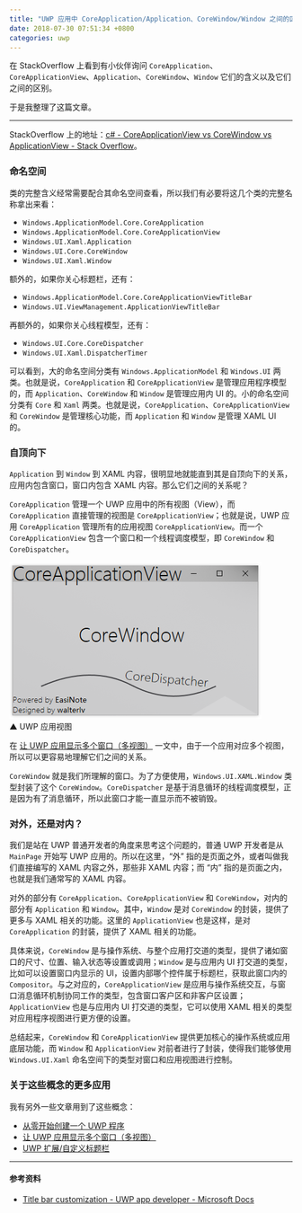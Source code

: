 ```yaml
---
title: "UWP 应用中 CoreApplication/Application、CoreWindow/Window 之间的区别"
date: 2018-07-30 07:51:34 +0800
categories: uwp
---
```


在 StackOverflow 上看到有小伙伴询问 `CoreApplication`、`CoreApplicationView`、`Application`、`CoreWindow`、`Window` 它们的含义以及它们之间的区别。

于是我整理了这篇文章。

---

StackOverflow 上的地址：[c# - CoreApplicationView vs CoreWindow vs ApplicationView - Stack Overflow](https://stackoverflow.com/questions/33680631/coreapplicationview-vs-corewindow-vs-applicationview)。

<div id="toc"></div>

### 命名空间

类的完整含义经常需要配合其命名空间查看，所以我们有必要将这几个类的完整名称拿出来看：

- `Windows.ApplicationModel.Core.CoreApplication`
- `Windows.ApplicationModel.Core.CoreApplicationView`
- `Windows.UI.Xaml.Application`
- `Windows.UI.Core.CoreWindow`
- `Windows.UI.Xaml.Window`

额外的，如果你关心标题栏，还有：

- `Windows.ApplicationModel.Core.CoreApplicationViewTitleBar`
- `Windows.UI.ViewManagement.ApplicationViewTitleBar`

再额外的，如果你关心线程模型，还有：

- `Windows.UI.Core.CoreDispatcher`
- `Windows.UI.Xaml.DispatcherTimer`

可以看到，大的命名空间分类有 `Windows.ApplicationModel` 和 `Windows.UI` 两类。也就是说，`CoreApplication` 和 `CoreApplicationView` 是管理应用程序模型的，而 `Application`、`CoreWindow` 和 `Window` 是管理应用内 UI 的。小的命名空间分类有 `Core` 和 `Xaml` 两类。也就是说，`CoreApplication`、`CoreApplicationView` 和 `CoreWindow` 是管理核心功能，而 `Application` 和 `Window` 是管理 XAML UI 的。

### 自顶向下

`Application` 到 `Window` 到 XAML 内容，很明显地就能直到其是自顶向下的关系，应用内包含窗口，窗口内包含 XAML 内容。那么它们之间的关系呢？

`CoreApplication` 管理一个 UWP 应用中的所有视图（View），而 `CoreApplication` 直接管理的视图是 `CoreApplicationView`；也就是说，UWP 应用 `CoreApplication` 管理所有的应用视图 `CoreApplicationView`。而一个 `CoreApplicationView` 包含一个窗口和一个线程调度模型，即 `CoreWindow` 和 `CoreDispatcher`。

![UWP 应用视图](/static/posts/2018-07-27-08-37-42.png)  
▲ UWP 应用视图

在 [让 UWP 应用显示多个窗口（多视图）](/post/show-multiple-views-for-an-uwp-app.html) 一文中，由于一个应用对应多个视图，所以可以更容易地理解它们之间的关系。

`CoreWindow` 就是我们所理解的窗口。为了方便使用，`Windows.UI.XAML.Window` 类型封装了这个 `CoreWindow`。`CoreDispatcher` 是基于消息循环的线程调度模型，正是因为有了消息循环，所以此窗口才能一直显示而不被销毁。

### 对外，还是对内？

我们是站在 UWP 普通开发者的角度来思考这个问题的，普通 UWP 开发者是从 `MainPage` 开始写 UWP 应用的。所以在这里，“外” 指的是页面之外，或者叫做我们直接编写的 XAML 内容之外，那些非 XAML 内容；而 “内” 指的是页面之内，也就是我们通常写的 XAML 内容。

对外的部分有 `CoreApplication`、`CoreApplicationView` 和 `CoreWindow`，对内的部分有 `Application` 和 `Window`。其中，`Window` 是对 `CoreWindow` 的封装，提供了更多与 XAML 相关的功能。这里的 `ApplicationView` 也是这样，是对 `CoreApplication` 的封装，提供了 XAML 相关的功能。

具体来说，`CoreWindow` 是与操作系统、与整个应用打交道的类型，提供了诸如窗口的尺寸、位置、输入状态等设置或调用；`Window` 是与应用内 UI 打交道的类型，比如可以设置窗口内显示的 UI，设置内部哪个控件属于标题栏，获取此窗口内的 `Compositor`。与之对应的，`CoreApplicationView` 是应用与操作系统交互，与窗口消息循环机制协同工作的类型，包含窗口客户区和非客户区设置；`ApplicationView` 也是与应用内 UI 打交道的类型，它可以使用 XAML 相关的类型对应用程序视图进行更方便的设置。

总结起来，`CoreWindow` 和 `CoreApplicationView` 提供更加核心的操作系统或应用底层功能，而 `Window` 和 `ApplicationView` 对前者进行了封装，使得我们能够使用 `Windows.UI.Xaml` 命名空间下的类型对窗口和应用视图进行控制。

### 关于这些概念的更多应用

我有另外一些文章用到了这些概念：

- [从零开始创建一个 UWP 程序](/post/create-uwp-app-from-zero-1.html)
- [让 UWP 应用显示多个窗口（多视图）](/post/show-multiple-views-for-an-uwp-app.html)
- [UWP 扩展/自定义标题栏](/post/tips-for-customize-uwp-title-bar.html)

---

#### 参考资料

- [Title bar customization - UWP app developer - Microsoft Docs](https://docs.microsoft.com/en-us/windows/uwp/design/shell/title-bar)
